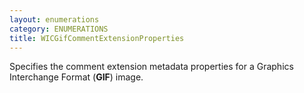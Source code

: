 ```yaml
---
layout: enumerations
category: ENUMERATIONS
title: WICGifCommentExtensionProperties
---
```


Specifies the comment extension metadata properties for a Graphics Interchange Format (**GIF**) image.
